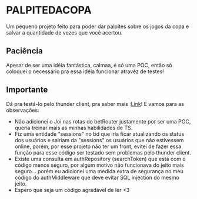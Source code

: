 # PALPITEDACOPA

Um pequeno projeto feito para poder dar palpites sobre os jogos da copa e salvar a quantidade de vezes que você acertou.

## Paciência

Apesar de ser uma idéia fantástica, calmaa, é só uma POC, então só coloquei o necessário pra essa idéia funcionar atravéz de testes!

## Importante

Dá pra testá-lo pelo thunder client, pra saber mais :[Link](https://www.thunderclient.com/)! E vamos para as observações:

* Não adicionei o Joi nas rotas do betRouter justamente por ser uma POC, queria treinar mais as minhas habilidades de TS.
* Fiz uma entidade "sessions" no bd que iria ficar atualizando os status dos usuários e sairiam da "sessions" os usuários que não estivessem online, porém, por esse projeto não ter um front, evitei de fazer essa função para esse código ser testado sem problemas pelo thunder client.
* Existe uma consulta em authRepository (searchToken) que está com o código menos seguro, por algum motivo não funcionava do jeito mais seguro... porém eu adicionei uma medida extra de segurança no meu código do authMiddleware que deve evitar SQL injection do mesmo jeito.
* Espero que seja um código agradável de ler <3